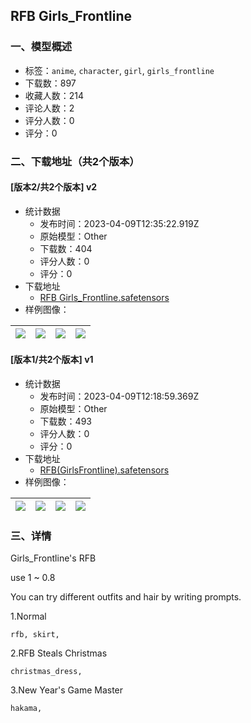 ## RFB Girls_Frontline
### 一、模型概述

- 标签：`anime`, `character`, `girl`, `girls_frontline`
- 下载数：897
- 收藏人数：214
- 评论人数：2
- 评分人数：0
- 评分：0

### 二、下载地址（共2个版本）

#### [版本2/共2个版本] v2

- 统计数据
  - 发布时间：2023-04-09T12:35:22.919Z
  - 原始模型：Other
  - 下载数：404
  - 评分人数：0
  - 评分：0
- 下载地址
  - [RFB Girls_Frontline.safetensors](https://civitai.com/api/download/models/40848)
- 样例图像：

| <img src="https://image.civitai.com/xG1nkqKTMzGDvpLrqFT7WA/45a0c215-8b20-44a8-2631-208c1b712400/width=450/451072.jpeg" /> | <img src="https://image.civitai.com/xG1nkqKTMzGDvpLrqFT7WA/659409e0-a1ae-4b44-35b9-d723b6b9b400/width=450/451064.jpeg" /> | <img src="https://image.civitai.com/xG1nkqKTMzGDvpLrqFT7WA/ee768724-ff6b-4ea6-b5b8-6fa38503b300/width=450/451068.jpeg" /> | <img src="https://image.civitai.com/xG1nkqKTMzGDvpLrqFT7WA/b95a65b6-ab6b-406b-45d7-e0a595b78900/width=450/451066.jpeg" /> |
| ---- | ---- | ---- | ---- |

#### [版本1/共2个版本] v1

- 统计数据
  - 发布时间：2023-04-09T12:18:59.369Z
  - 原始模型：Other
  - 下载数：493
  - 评分人数：0
  - 评分：0
- 下载地址
  - [RFB(GirlsFrontline).safetensors](https://civitai.com/api/download/models/14871)
- 样例图像：

| <img src="https://image.civitai.com/xG1nkqKTMzGDvpLrqFT7WA/46c5931e-0894-4707-ac17-01df9992f700/width=450/145477.jpeg" /> | <img src="https://image.civitai.com/xG1nkqKTMzGDvpLrqFT7WA/e10e083e-b830-4350-4202-03e0fccb0c00/width=450/145478.jpeg" /> | <img src="https://image.civitai.com/xG1nkqKTMzGDvpLrqFT7WA/12ce28de-81ff-4d2b-a631-f585d37e0a00/width=450/145473.jpeg" /> | <img src="https://image.civitai.com/xG1nkqKTMzGDvpLrqFT7WA/ba831579-f7d9-484b-353d-9156bba13400/width=450/145476.jpeg" /> |
| ---- | ---- | ---- | ---- |


### 三、详情
<p>Girls_Frontline's RFB</p><p>use 1 ~ 0.8</p><p></p><p>You can try different outfits and hair by writing prompts.</p><p></p><p></p><p>1.Normal</p><pre><code>rfb, skirt,</code></pre><p></p><p></p><p>2.RFB Steals Christmas</p><pre><code>christmas_dress,</code></pre><p></p><p></p><p>3.New Year's Game Master</p><pre><code>hakama,</code></pre><p></p><p></p>